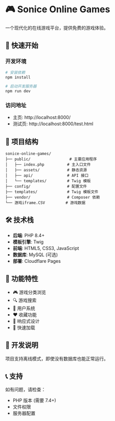 # 🎮 Sonice Online Games

一个现代化的在线游戏平台，提供免费的游戏体验。

## 🚀 快速开始

### 开发环境
```bash
# 安装依赖
npm install

# 启动开发服务器
npm run dev
```

### 访问地址
- 主页: http://localhost:8000/
- 测试页: http://localhost:8000/test.html

## 📁 项目结构

```
sonice-online-games/
├── public/                 # 主要应用程序
│   ├── index.php          # 主入口文件
│   ├── assets/            # 静态资源
│   ├── api/               # API 接口
│   └── templates/         # Twig 模板
├── config/                # 配置文件
├── templates/             # Twig 模板文件
├── vendor/                # Composer 依赖
└── 游戏iframe.CSV         # 游戏数据
```

## 🛠️ 技术栈

- **后端**: PHP 8.4+
- **模板引擎**: Twig
- **前端**: HTML5, CSS3, JavaScript
- **数据库**: MySQL (可选)
- **部署**: Cloudflare Pages

## 📝 功能特性

- 🎮 游戏分类浏览
- 🔍 游戏搜索
- 👤 用户系统
- ❤️ 收藏功能
- 📱 响应式设计
- 🚀 快速加载

## 🔧 开发说明

项目支持离线模式，即使没有数据库也能正常运行。

## 📞 支持

如有问题，请检查：
- PHP 版本 (需要 7.4+)
- 文件权限
- 服务器配置
